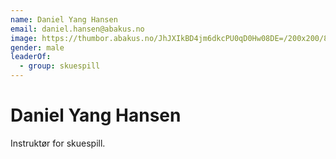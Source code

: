 ```yaml
---
name: Daniel Yang Hansen
email: daniel.hansen@abakus.no
image: https://thumbor.abakus.no/JhJXIkBD4jm6dkcPU0qD0Hw08DE=/200x200/80D843F2345942CF812_MoqS1dp.jpeg
gender: male
leaderOf:
  - group: skuespill
---
```


# Daniel Yang Hansen

Instruktør for skuespill.
